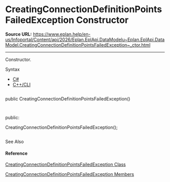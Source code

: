 # CreatingConnectionDefinitionPointsFailedException Constructor

**Source URL:** https://www.eplan.help/en-us/Infoportal/Content/api/2026/Eplan.EplApi.DataModelu~Eplan.EplApi.DataModel.CreatingConnectionDefinitionPointsFailedException~_ctor.html

---

Constructor.

Syntax

- [C#](#i-syntax-CS)
- [C++/CLI](#i-syntax-CPP2005)

```
```
public CreatingConnectionDefinitionPointsFailedException()
```
```

```
```
public:
CreatingConnectionDefinitionPointsFailedException();
```
```



See Also

#### Reference

[CreatingConnectionDefinitionPointsFailedException Class](Eplan.EplApi.DataModelu~Eplan.EplApi.DataModel.CreatingConnectionDefinitionPointsFailedException.html)
  
[CreatingConnectionDefinitionPointsFailedException Members](Eplan.EplApi.DataModelu~Eplan.EplApi.DataModel.CreatingConnectionDefinitionPointsFailedException_members.html)